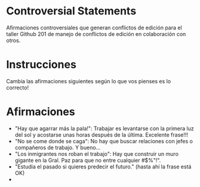 Controversial Statements
===

Afirmaciones controversiales que generan conflictos de edición para el taller Github 201 de manejo de conflictos de edición en colaboración con otros.

# Instrucciones

Cambia las afirmaciones siguientes según lo que vos pienses es lo correcto!

# Afirmaciones

* "Hay que agarrar más la pala!": Trabajar es levantarse con la primera luz del sol y acostarse unas horas después de la última. Excelente frase!!!
* "No se come donde se caga": No hay que buscar relaciones con jefes o compañeros de trabajo. Y bueno...
* "Los inmigrantes nos roban el trabajo": Hay que construir un muro gigante en la Gral. Paz para que no entre cualquier #$$%$%"!".
* "Estudia el pasado si quieres predecir el futuro." (hasta ahí la frase está OK)
* 
